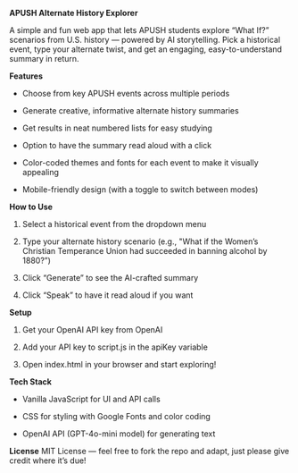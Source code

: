 __APUSH Alternate History Explorer__

A simple and fun web app that lets APUSH students explore “What If?” scenarios from U.S. history — powered by AI storytelling. Pick a historical event, type your alternate twist, and get an engaging, easy-to-understand summary in return.

**Features**
- Choose from key APUSH events across multiple periods

- Generate creative, informative alternate history summaries

- Get results in neat numbered lists for easy studying

- Option to have the summary read aloud with a click

- Color-coded themes and fonts for each event to make it visually appealing

- Mobile-friendly design (with a toggle to switch between modes)

**How to Use**

1. Select a historical event from the dropdown menu

2. Type your alternate history scenario (e.g., "What if the Women’s Christian Temperance Union had succeeded in banning alcohol by 1880?”)

3. Click “Generate” to see the AI-crafted summary

4. Click “Speak” to have it read aloud if you want

**Setup**

1. Get your OpenAI API key from OpenAI

2. Add your API key to script.js in the apiKey variable

3. Open index.html in your browser and start exploring!

**Tech Stack**
- Vanilla JavaScript for UI and API calls

- CSS for styling with Google Fonts and color coding

- OpenAI API (GPT-4o-mini model) for generating text

**License**
MIT License — feel free to fork the repo and adapt, just please give credit where it’s due!
